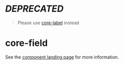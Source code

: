 # *DEPRECATED*
> Please use [core-label](http://github.com/Polymer/core-label) instead

core-field
==========

See the [component landing page](http://polymer-project.org/docs/elements/core-elements.html#core-field) for more information.

